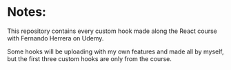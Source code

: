 # Notes:

This repository contains every custom hook made along the React course with Fernando Herrera on Udemy.

Some hooks will be uploading with my own features and made all by myself, but the first three custom hooks are only from the course.